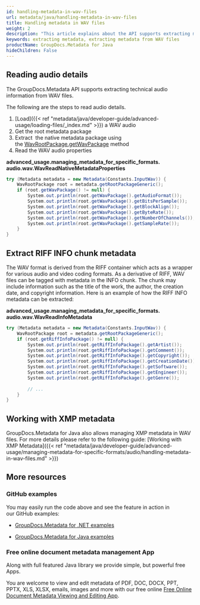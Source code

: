 ```yaml
---
id: handling-metadata-in-wav-files
url: metadata/java/handling-metadata-in-wav-files
title: Handling metadata in WAV files
weight: 2
description: "This article explains about the API supports extracting metadata from WAV files"
keywords: extracting metadata, extracting metadata from WAV files
productName: GroupDocs.Metadata for Java
hideChildren: False
---
```

## Reading audio details

The GroupDocs.Metadata API supports extracting technical audio information from WAV files.

The following are the steps to read audio details.

1.  [Load]({{< ref "metadata/java/developer-guide/advanced-usage/loading-files/_index.md" >}}) a WAV audio
2.  Get the root metadata package
3.  Extract  the native metadata package using the [WavRootPackage.getWavPackage](https://reference.groupdocs.com/metadata/java/com.groupdocs.metadata.core/WavRootPackage#getWavPackage()) method
4.  Read the WAV audio properties

**advanced\_usage.managing\_metadata\_for\_specific\_formats.<WBR>audio.wav.WavReadNativeMetadataProperties**

```csharp
try (Metadata metadata = new Metadata(Constants.InputWav)) {
	WavRootPackage root = metadata.getRootPackageGeneric();
	if (root.getWavPackage() != null) {
		System.out.println(root.getWavPackage().getAudioFormat());
		System.out.println(root.getWavPackage().getBitsPerSample());
		System.out.println(root.getWavPackage().getBlockAlign());
		System.out.println(root.getWavPackage().getByteRate());
		System.out.println(root.getWavPackage().getNumberOfChannels());
		System.out.println(root.getWavPackage().getSampleRate());
	}
}
```

## Extract RIFF INFO chunk metadata

The WAV format is derived from the RIFF container which acts as a wrapper for various audio and video coding formats. As a derivative of RIFF, WAV files can be tagged with metadata in the INFO chunk. The chunk may include information such as the title of the work, the author, the creation date, and copyright information. Here is an example of how the RIFF INFO metadata can be extracted:

**advanced\_usage.managing\_metadata\_for\_specific\_formats.<WBR>audio.wav.WavReadInfoMetadata**

```csharp
try (Metadata metadata = new Metadata(Constants.InputWav)) {
    WavRootPackage root = metadata.getRootPackageGeneric();
    if (root.getRiffInfoPackage() != null) {
        System.out.println(root.getRiffInfoPackage().getArtist());
        System.out.println(root.getRiffInfoPackage().getComment());
        System.out.println(root.getRiffInfoPackage().getCopyright());
        System.out.println(root.getRiffInfoPackage().getCreationDate());
        System.out.println(root.getRiffInfoPackage().getSoftware());
        System.out.println(root.getRiffInfoPackage().getEngineer());
        System.out.println(root.getRiffInfoPackage().getGenre());
 
        // ...
    }
} 
```

## Working with XMP metadata

GroupDocs.Metadata for Java also allows managing XMP metadata in WAV files. For more details please refer to the following guide: [Working with XMP Metadata]({{< ref "metadata/java/developer-guide/advanced-usage/managing-metadata-for-specific-formats/audio/handling-metadata-in-wav-files.md" >}})

## More resources

### GitHub examples

You may easily run the code above and see the feature in action in our GitHub examples:

*   [GroupDocs.Metadata for .NET examples](https://github.com/groupdocs-metadata/GroupDocs.Metadata-for-.NET)
    
*   [GroupDocs.Metadata for Java examples](https://github.com/groupdocs-metadata/GroupDocs.Metadata-for-Java)
    

### Free online document metadata management App

Along with full featured Java library we provide simple, but powerful free Apps.

You are welcome to view and edit metadata of PDF, DOC, DOCX, PPT, PPTX, XLS, XLSX, emails, images and more with our free online [Free Online Document Metadata Viewing and Editing App](https://products.groupdocs.app/metadata).
